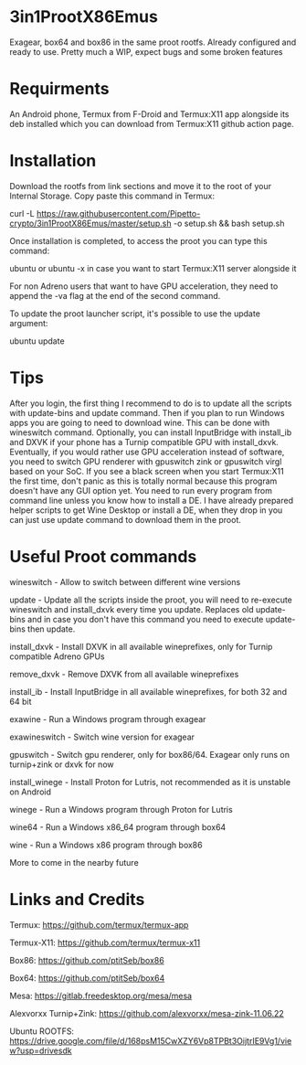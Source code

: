 # 3in1ProotX86Emus
Exagear, box64 and box86 in the same proot rootfs. Already configured and ready to use. Pretty much a WIP, expect bugs and some broken features

# Requirments

An Android phone, Termux from F-Droid and Termux:X11 app alongside its deb installed which you can download from Termux:X11 github action page.

# Installation

Download the rootfs from link sections and move it to the root of your Internal Storage. Copy paste this command in Termux:

curl -L https://raw.githubusercontent.com/Pipetto-crypto/3in1ProotX86Emus/master/setup.sh -o setup.sh && bash setup.sh

Once installation is completed, to access the proot you can type this command:

ubuntu or ubuntu -x in case you want to start Termux:X11 server alongside it

For non Adreno users that want to have GPU acceleration, they need to append the -va flag at the end of the second command.

To update the proot launcher script, it's possible to use the update argument:

ubuntu update

# Tips

After you login, the first thing I recommend to do is to update all the scripts with update-bins and update command. Then if you plan to run Windows apps you are going to need to download wine. This can be done with wineswitch command. Optionally, you can install InputBridge with install_ib and DXVK if your phone has a Turnip compatible GPU with install_dxvk. Eventually, if you would rather use GPU acceleration instead of software, you need to switch GPU renderer with gpuswitch zink or gpuswitch virgl based on your SoC. If you see a black screen when you start Termux:X11 the first time, don't panic as this is totally normal because this program doesn't have any GUI option yet. You need to run every program from command line unless you know how to install a DE. I have already prepared helper scripts to get Wine Desktop or install a DE, when they drop in you can just use update command to download them in the proot.


# Useful Proot commands

wineswitch - Allow to switch between different wine versions

update - Update all the scripts inside the proot, you will need to re-execute wineswitch and install_dxvk every time you update. Replaces old update-bins and in case you don't have this command you need to execute update-bins then update.

install_dxvk - Install DXVK in all available wineprefixes, only for Turnip compatible Adreno GPUs

remove_dxvk - Remove DXVK from all available wineprefixes

install_ib - Install InputBridge in all available wineprefixes, for both 32 and 64 bit

exawine - Run a Windows program through exagear

exawineswitch - Switch wine version for exagear

gpuswitch - Switch gpu renderer, only for box86/64. Exagear only runs on turnip+zink or dxvk for now

install_winege - Install Proton for Lutris, not recommended as it is unstable on Android

winege - Run a Windows program through Proton for Lutris

wine64 - Run a Windows x86_64 program through box64

wine - Run a Windows x86 program through box86

More to come in the nearby future

# Links and Credits

Termux: https://github.com/termux/termux-app

Termux-X11: https://github.com/termux/termux-x11

Box86: https://github.com/ptitSeb/box86

Box64: https://github.com/ptitSeb/box64

Mesa: https://gitlab.freedesktop.org/mesa/mesa

Alexvorxx Turnip+Zink: https://github.com/alexvorxx/mesa-zink-11.06.22

Ubuntu ROOTFS: https://drive.google.com/file/d/168psM15CwXZY6Vp8TPBt3OijtrIE9Vg1/view?usp=drivesdk






